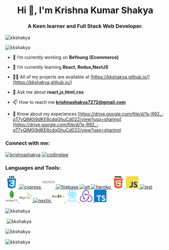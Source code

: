 
<h1 align="center">Hi 👋, I'm Krishna Kumar Shakya</h1>
<h3 align="center">A Keen learner and Full Stack Web Developer.</h3>
<img align="center"src="https://raw.githubusercontent.com/abhisheknaiidu/abhisheknaiidu/master/code.gif" alt="kkshakya" />
<p align="left"> <img src="https://github-profile-trophy.vercel.app/?username=KKShakya&margin-w=15" alt="kkshakya" /> </p>


- 🔭 I’m currently working on **BeYoung {Ecommerce}**

- 🌱 I’m currently learning **React, Redux,NextJS**

- 👨‍💻 All of my projects are available at [https://kkshakya.github.io/](https://kkshakya.github.io/)

- 💬 Ask me about **react,js,html,css**

- 📫 How to reach me **krishnashakya7272@gmail.com**

- 📄 Know about my experiences [https://drive.google.com/file/d/1s-R92_-qT7yQlM0i9dKE6cdqGhuCd022/view?usp=sharing](https://drive.google.com/file/d/1s-R92_-qT7yQlM0i9dKE6cdqGhuCd022/view?usp=sharing)

<h3 align="left">Connect with me:</h3>
<p align="left">
<a href="https://linkedin.com/in/krishnashakya" target="blank"><img align="center" src="https://raw.githubusercontent.com/rahuldkjain/github-profile-readme-generator/master/src/images/icons/Social/linked-in-alt.svg" alt="krishnashakya" height="30" width="40" /></a>
<a href="https://www.leetcode.com/codinglaw" target="blank"><img align="center" src="https://raw.githubusercontent.com/rahuldkjain/github-profile-readme-generator/master/src/images/icons/Social/leet-code.svg" alt="codinglaw" height="30" width="40" /></a>
</p>

<h3 align="left">Languages and Tools:</h3>
<p align="left"> <a href="https://www.w3schools.com/css/" target="_blank" rel="noreferrer"> <img src="https://raw.githubusercontent.com/devicons/devicon/master/icons/css3/css3-original-wordmark.svg" alt="css3" width="40" height="40"/> </a> <a href="https://www.cypress.io" target="_blank" rel="noreferrer"> <img src="https://raw.githubusercontent.com/simple-icons/simple-icons/6e46ec1fc23b60c8fd0d2f2ff46db82e16dbd75f/icons/cypress.svg" alt="cypress" width="40" height="40"/> </a> <a href="https://expressjs.com" target="_blank" rel="noreferrer"> <img src="https://raw.githubusercontent.com/devicons/devicon/master/icons/express/express-original-wordmark.svg" alt="express" width="40" height="40"/> </a> <a href="https://firebase.google.com/" target="_blank" rel="noreferrer"> <img src="https://www.vectorlogo.zone/logos/firebase/firebase-icon.svg" alt="firebase" width="40" height="40"/> </a> <a href="https://git-scm.com/" target="_blank" rel="noreferrer"> <img src="https://www.vectorlogo.zone/logos/git-scm/git-scm-icon.svg" alt="git" width="40" height="40"/> </a> <a href="https://heroku.com" target="_blank" rel="noreferrer"> <img src="https://www.vectorlogo.zone/logos/heroku/heroku-icon.svg" alt="heroku" width="40" height="40"/> </a> <a href="https://www.w3.org/html/" target="_blank" rel="noreferrer"> <img src="https://raw.githubusercontent.com/devicons/devicon/master/icons/html5/html5-original-wordmark.svg" alt="html5" width="40" height="40"/> </a> <a href="https://developer.mozilla.org/en-US/docs/Web/JavaScript" target="_blank" rel="noreferrer"> <img src="https://raw.githubusercontent.com/devicons/devicon/master/icons/javascript/javascript-original.svg" alt="javascript" width="40" height="40"/> </a> <a href="https://jestjs.io" target="_blank" rel="noreferrer"> <img src="https://www.vectorlogo.zone/logos/jestjsio/jestjsio-icon.svg" alt="jest" width="40" height="40"/> </a> <a href="https://www.mongodb.com/" target="_blank" rel="noreferrer"> <img src="https://raw.githubusercontent.com/devicons/devicon/master/icons/mongodb/mongodb-original-wordmark.svg" alt="mongodb" width="40" height="40"/> </a> <a href="https://www.mysql.com/" target="_blank" rel="noreferrer"> <img src="https://raw.githubusercontent.com/devicons/devicon/master/icons/mysql/mysql-original-wordmark.svg" alt="mysql" width="40" height="40"/> </a> <a href="https://nextjs.org/" target="_blank" rel="noreferrer"> <img src="https://cdn.worldvectorlogo.com/logos/nextjs-2.svg" alt="nextjs" width="40" height="40"/> </a> <a href="https://nodejs.org" target="_blank" rel="noreferrer"> <img src="https://raw.githubusercontent.com/devicons/devicon/master/icons/nodejs/nodejs-original-wordmark.svg" alt="nodejs" width="40" height="40"/> </a> <a href="https://reactjs.org/" target="_blank" rel="noreferrer"> <img src="https://raw.githubusercontent.com/devicons/devicon/master/icons/react/react-original-wordmark.svg" alt="react" width="40" height="40"/> </a> <a href="https://redux.js.org" target="_blank" rel="noreferrer"> <img src="https://raw.githubusercontent.com/devicons/devicon/master/icons/redux/redux-original.svg" alt="redux" width="40" height="40"/> </a> <a href="https://www.typescriptlang.org/" target="_blank" rel="noreferrer"> <img src="https://raw.githubusercontent.com/devicons/devicon/master/icons/typescript/typescript-original.svg" alt="typescript" width="40" height="40"/> </a> </p>




<p><img align="center" src="https://github-readme-stats.vercel.app/api/top-langs?username=kkshakya&show_icons=true&locale=en&layout=compact" alt="kkshakya" /></p>

<p>&nbsp;<img align="center" src="https://github-readme-stats.vercel.app/api?username=kkshakya&show_icons=true&locale=en" alt="kkshakya" /></p>

<p><img align="center" src="https://streak-stats.demolab.com?user=KKShakya&theme=vue-dark&border_radius=5" alt="kkshakya" /></p>
<p><img align="center" src="https://activity-graph.herokuapp.com/graph?username=KKShakya&theme=github" alt="kkshakya" /></p>
